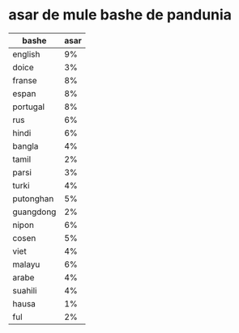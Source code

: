 # asar de mule bashe de pandunia

| bashe | asar |
|-------|--------|
| english | 9% |
| doice | 3% |
| franse | 8% |
| espan | 8% |
| portugal | 8% |
| rus | 6% |
| hindi | 6% |
| bangla | 4% |
| tamil | 2% |
| parsi | 3% |
| turki | 4% |
| putonghan | 5% |
| guangdong | 2% |
| nipon | 6% |
| cosen | 5% |
| viet | 4% |
| malayu | 6% |
| arabe | 4% |
| suahili | 4% |
| hausa | 1% |
| ful | 2% |
